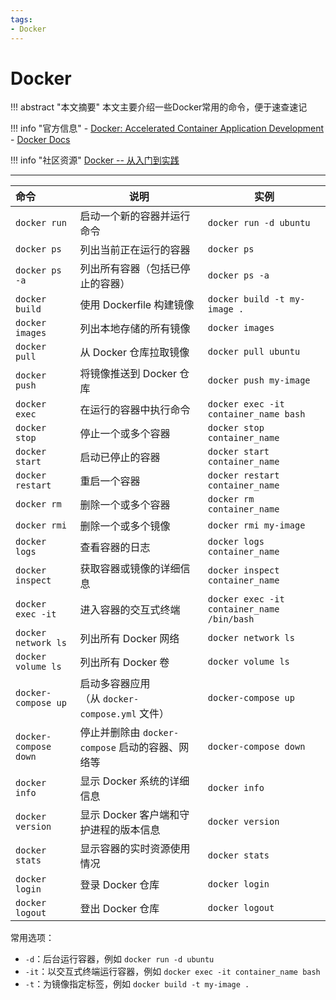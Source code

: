 ```yaml
---
tags:
- Docker
---
```


# Docker

!!! abstract "本文摘要"
    本文主要介绍一些Docker常用的命令，便于速查速记

!!! info "官方信息"
    - [Docker: Accelerated Container Application Development](https://www.docker.com/)
    - [Docker Docs](https://docs.docker.com/)

!!! info "社区资源"
    [Docker -- 从入门到实践](https://docker-practice.github.io/zh-cn/)

---

| 命令                    | 说明                                 | 实例                                         |
| :-------------------- | ---------------------------------- | ------------------------------------------ |
| `docker run`          | 启动一个新的容器并运行命令                      | `docker run -d ubuntu`                     |
| `docker ps`           | 列出当前正在运行的容器                        | `docker ps`                                |
| `docker ps -a`        | 列出所有容器（包括已停止的容器）                   | `docker ps -a`                             |
| `docker build`        | 使用 Dockerfile 构建镜像                 | `docker build -t my-image .`               |
| `docker images`       | 列出本地存储的所有镜像                        | `docker images`                            |
| `docker pull`         | 从 Docker 仓库拉取镜像                    | `docker pull ubuntu`                       |
| `docker push`         | 将镜像推送到 Docker 仓库                   | `docker push my-image`                     |
| `docker exec`         | 在运行的容器中执行命令                        | `docker exec -it container_name bash`      |
| `docker stop`         | 停止一个或多个容器                          | `docker stop container_name`               |
| `docker start`        | 启动已停止的容器                           | `docker start container_name`              |
| `docker restart`      | 重启一个容器                             | `docker restart container_name`            |
| `docker rm`           | 删除一个或多个容器                          | `docker rm container_name`                 |
| `docker rmi`          | 删除一个或多个镜像                          | `docker rmi my-image`                      |
| `docker logs`         | 查看容器的日志                            | `docker logs container_name`               |
| `docker inspect`      | 获取容器或镜像的详细信息                       | `docker inspect container_name`            |
| `docker exec -it`     | 进入容器的交互式终端                         | `docker exec -it container_name /bin/bash` |
| `docker network ls`   | 列出所有 Docker 网络                     | `docker network ls`                        |
| `docker volume ls`    | 列出所有 Docker 卷                      | `docker volume ls`                         |
| `docker-compose up`   | 启动多容器应用（从 `docker-compose.yml` 文件） | `docker-compose up`                        |
| `docker-compose down` | 停止并删除由 `docker-compose` 启动的容器、网络等  | `docker-compose down`                      |
| `docker info`         | 显示 Docker 系统的详细信息                  | `docker info`                              |
| `docker version`      | 显示 Docker 客户端和守护进程的版本信息            | `docker version`                           |
| `docker stats`        | 显示容器的实时资源使用情况                      | `docker stats`                             |
| `docker login`        | 登录 Docker 仓库                       | `docker login`                             |
| `docker logout`       | 登出 Docker 仓库                       | `docker logout`                            |

常用选项：

- `-d`：后台运行容器，例如 `docker run -d ubuntu`
- `-it`：以交互式终端运行容器，例如 `docker exec -it container_name bash`
- `-t`：为镜像指定标签，例如 `docker build -t my-image .`
